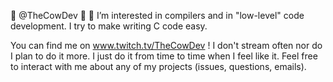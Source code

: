 👋 @TheCowDev 👋
👀 I’m interested in compilers and in "low-level" code development. I try to make writing C code easy.

You can find me on www.twitch.tv/TheCowDev ! I don't stream often nor do I plan to do it more. I just do it from time to time when I feel like it.
Feel free to interact with me about any of my projects (issues, questions, emails).
